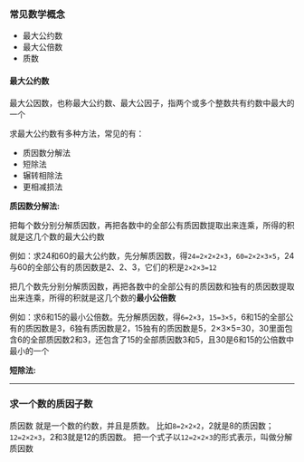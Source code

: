 ### 常见数学概念

- 最大公约数
- 最大公倍数
- 质数


#### 最大公约数

最大公因数，也称最大公约数、最大公因子，指两个或多个整数共有约数中最大的一个

求最大公约数有多种方法，常见的有：
- 质因数分解法
- 短除法
- 辗转相除法
- 更相减损法

**质因数分解法:**

把每个数分别分解质因数，再把各数中的全部公有质因数提取出来连乘，所得的积就是这几个数的最大公约数

例如：求24和60的最大公约数，先分解质因数，得`24=2×2×2×3`，`60=2×2×3×5`，24与60的全部公有的质因数是2、2、3，它们的积是`2×2×3=12`

把几个数先分别分解质因数，再把各数中的全部公有的质因数和独有的质因数提取出来连乘，所得的积就是这几个数的**最小公倍数**

例如：求6和15的最小公倍数。先分解质因数，得`6=2×3`，`15=3×5`，6和15的全部公有的质因数是3，6独有质因数是2，15独有的质因数是5，2×3×5=30，30里面包含6的全部质因数2和3，还包含了15的全部质因数3和5，且30是6和15的公倍数中最小的一个

**短除法:**



---------------------------------------------------

### 求一个数的质因子数

质因数 就是一个数的约数，并且是质数。 比如`8=2×2×2`，2就是8的质因数； `12=2×2×3`，2和3就是12的质因数。 把一个式子以`12=2×2×3`的形式表示，叫做分解质因数

